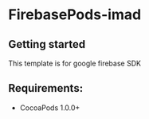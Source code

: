 FirebasePods-imad
============


## Getting started

This template is for google firebase SDK 


## Requirements:

- CocoaPods 1.0.0+
